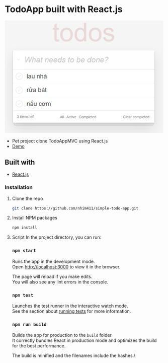 # TodoApp built with React.js
![Demo ToDoApp](https://github.com/nhim411/simple-todo-app/blob/master/demo.jpg "TodoApp")
* Pet project clone TodoAppMVC using React.js
* [Demo](https://lh33r.csb.app/)
## Built with
* [React.js](https://reactjs.org/)
### Installation
1. Clone the repo
   ```sh
   git clone https://github.com/nhim411/simple-todo-app.git
   ```
2. Install NPM packages
   ```sh
   npm install
   ```
3. Script
   In the project directory, you can run:
    ### `npm start`

    Runs the app in the development mode.\
    Open [http://localhost:3000](http://localhost:3000) to view it in the browser.

    The page will reload if you make edits.\
    You will also see any lint errors in the console.

    ### `npm test`

    Launches the test runner in the interactive watch mode.\
    See the section about [running tests](https://facebook.github.io/create-react-app/docs/running-tests) for more information.

    ### `npm run build`

    Builds the app for production to the `build` folder.\
    It correctly bundles React in production mode and optimizes the build for the best performance.

    The build is minified and the filenames include the hashes.\

